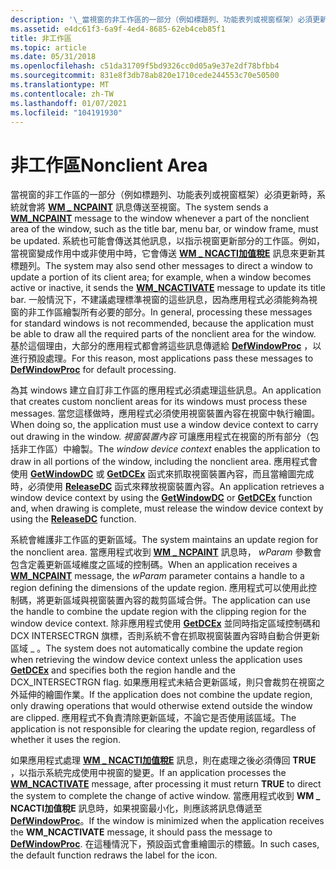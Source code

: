 ```yaml
---
description: '\_當視窗的非工作區的一部分（例如標題列、功能表列或視窗框架）必須更新時，系統就會將 WM NCPAINT 訊息傳送至視窗。'
ms.assetid: e4dc61f3-6a9f-4ed4-8685-62eb4ceb85f1
title: 非工作區
ms.topic: article
ms.date: 05/31/2018
ms.openlocfilehash: c51da31709f5bd9326cc0d05a9e37e2df78bfbb4
ms.sourcegitcommit: 831e8f3db78ab820e1710cede244553c70e50500
ms.translationtype: MT
ms.contentlocale: zh-TW
ms.lasthandoff: 01/07/2021
ms.locfileid: "104191930"
---
```

# <a name="nonclient-area"></a><span data-ttu-id="f942d-103">非工作區</span><span class="sxs-lookup"><span data-stu-id="f942d-103">Nonclient Area</span></span>

<span data-ttu-id="f942d-104">當視窗的非工作區的一部分（例如標題列、功能表列或視窗框架）必須更新時，系統就會將 [**WM \_ NCPAINT**](wm-ncpaint.md) 訊息傳送至視窗。</span><span class="sxs-lookup"><span data-stu-id="f942d-104">The system sends a [**WM\_NCPAINT**](wm-ncpaint.md) message to the window whenever a part of the nonclient area of the window, such as the title bar, menu bar, or window frame, must be updated.</span></span> <span data-ttu-id="f942d-105">系統也可能會傳送其他訊息，以指示視窗更新部分的工作區。例如，當視窗變成作用中或非使用中時，它會傳送 [**WM \_ NCACTI加值稅E**](../winmsg/wm-ncactivate.md) 訊息來更新其標題列。</span><span class="sxs-lookup"><span data-stu-id="f942d-105">The system may also send other messages to direct a window to update a portion of its client area; for example, when a window becomes active or inactive, it sends the [**WM\_NCACTIVATE**](../winmsg/wm-ncactivate.md) message to update its title bar.</span></span> <span data-ttu-id="f942d-106">一般情況下，不建議處理標準視窗的這些訊息，因為應用程式必須能夠為視窗的非工作區繪製所有必要的部分。</span><span class="sxs-lookup"><span data-stu-id="f942d-106">In general, processing these messages for standard windows is not recommended, because the application must be able to draw all the required parts of the nonclient area for the window.</span></span> <span data-ttu-id="f942d-107">基於這個理由，大部分的應用程式都會將這些訊息傳遞給 [**DefWindowProc**](/windows/desktop/api/winuser/nf-winuser-defwindowproca) ，以進行預設處理。</span><span class="sxs-lookup"><span data-stu-id="f942d-107">For this reason, most applications pass these messages to [**DefWindowProc**](/windows/desktop/api/winuser/nf-winuser-defwindowproca) for default processing.</span></span>

<span data-ttu-id="f942d-108">為其 windows 建立自訂非工作區的應用程式必須處理這些訊息。</span><span class="sxs-lookup"><span data-stu-id="f942d-108">An application that creates custom nonclient areas for its windows must process these messages.</span></span> <span data-ttu-id="f942d-109">當您這樣做時，應用程式必須使用視窗裝置內容在視窗中執行繪圖。</span><span class="sxs-lookup"><span data-stu-id="f942d-109">When doing so, the application must use a window device context to carry out drawing in the window.</span></span> <span data-ttu-id="f942d-110">*視窗裝置內容* 可讓應用程式在視窗的所有部分（包括非工作區）中繪製。</span><span class="sxs-lookup"><span data-stu-id="f942d-110">The *window device context* enables the application to draw in all portions of the window, including the nonclient area.</span></span> <span data-ttu-id="f942d-111">應用程式會使用 [**GetWindowDC**](/windows/desktop/api/Winuser/nf-winuser-getwindowdc) 或 [**GetDCEx**](/windows/desktop/api/Winuser/nf-winuser-getdcex) 函式來抓取視窗裝置內容，而且當繪圖完成時，必須使用 [**ReleaseDC**](/windows/desktop/api/Winuser/nf-winuser-releasedc) 函式來釋放視窗裝置內容。</span><span class="sxs-lookup"><span data-stu-id="f942d-111">An application retrieves a window device context by using the [**GetWindowDC**](/windows/desktop/api/Winuser/nf-winuser-getwindowdc) or [**GetDCEx**](/windows/desktop/api/Winuser/nf-winuser-getdcex) function and, when drawing is complete, must release the window device context by using the [**ReleaseDC**](/windows/desktop/api/Winuser/nf-winuser-releasedc) function.</span></span>

<span data-ttu-id="f942d-112">系統會維護非工作區的更新區域。</span><span class="sxs-lookup"><span data-stu-id="f942d-112">The system maintains an update region for the nonclient area.</span></span> <span data-ttu-id="f942d-113">當應用程式收到 [**WM \_ NCPAINT**](wm-ncpaint.md) 訊息時， *wParam* 參數會包含定義更新區域維度之區域的控制碼。</span><span class="sxs-lookup"><span data-stu-id="f942d-113">When an application receives a [**WM\_NCPAINT**](wm-ncpaint.md) message, the *wParam* parameter contains a handle to a region defining the dimensions of the update region.</span></span> <span data-ttu-id="f942d-114">應用程式可以使用此控制碼，將更新區域與視窗裝置內容的裁剪區域合併。</span><span class="sxs-lookup"><span data-stu-id="f942d-114">The application can use the handle to combine the update region with the clipping region for the window device context.</span></span> <span data-ttu-id="f942d-115">除非應用程式使用 [**GetDCEx**](/windows/desktop/api/Winuser/nf-winuser-getdcex) 並同時指定區域控制碼和 DCX INTERSECTRGN 旗標，否則系統不會在抓取視窗裝置內容時自動合併更新區域 \_ 。</span><span class="sxs-lookup"><span data-stu-id="f942d-115">The system does not automatically combine the update region when retrieving the window device context unless the application uses [**GetDCEx**](/windows/desktop/api/Winuser/nf-winuser-getdcex) and specifies both the region handle and the DCX\_INTERSECTRGN flag.</span></span> <span data-ttu-id="f942d-116">如果應用程式未結合更新區域，則只會裁剪在視窗之外延伸的繪圖作業。</span><span class="sxs-lookup"><span data-stu-id="f942d-116">If the application does not combine the update region, only drawing operations that would otherwise extend outside the window are clipped.</span></span> <span data-ttu-id="f942d-117">應用程式不負責清除更新區域，不論它是否使用該區域。</span><span class="sxs-lookup"><span data-stu-id="f942d-117">The application is not responsible for clearing the update region, regardless of whether it uses the region.</span></span>

<span data-ttu-id="f942d-118">如果應用程式處理 [**WM \_ NCACTI加值稅E**](../winmsg/wm-ncactivate.md) 訊息，則在處理之後必須傳回 **TRUE** ，以指示系統完成使用中視窗的變更。</span><span class="sxs-lookup"><span data-stu-id="f942d-118">If an application processes the [**WM\_NCACTIVATE**](../winmsg/wm-ncactivate.md) message, after processing it must return **TRUE** to direct the system to complete the change of active window.</span></span> <span data-ttu-id="f942d-119">當應用程式收到 **WM \_ NCACTI加值稅E** 訊息時，如果視窗最小化，則應該將訊息傳遞至 [**DefWindowProc**](/windows/desktop/api/winuser/nf-winuser-defwindowproca)。</span><span class="sxs-lookup"><span data-stu-id="f942d-119">If the window is minimized when the application receives the **WM\_NCACTIVATE** message, it should pass the message to [**DefWindowProc**](/windows/desktop/api/winuser/nf-winuser-defwindowproca).</span></span> <span data-ttu-id="f942d-120">在這種情況下，預設函式會重繪圖示的標籤。</span><span class="sxs-lookup"><span data-stu-id="f942d-120">In such cases, the default function redraws the label for the icon.</span></span>

 

 
